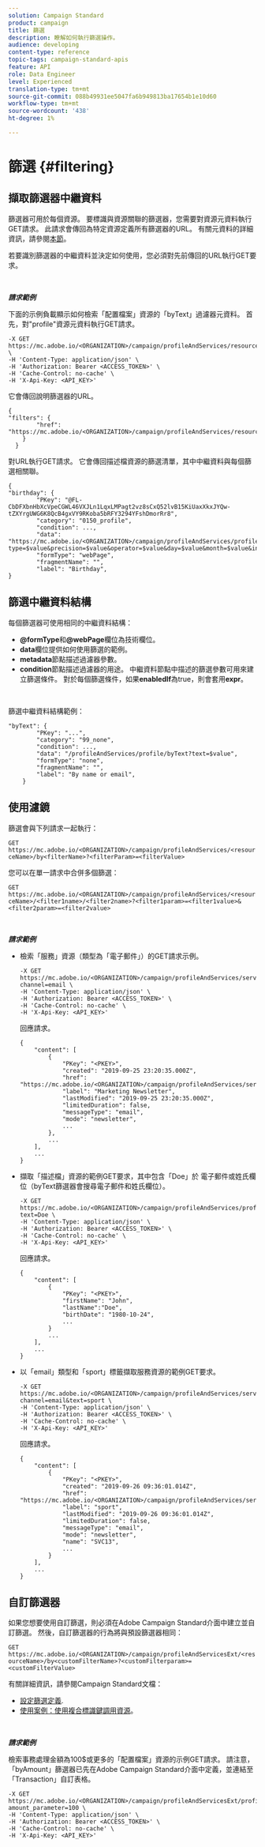 ```yaml
---
solution: Campaign Standard
product: campaign
title: 篩選
description: 瞭解如何執行篩選操作。
audience: developing
content-type: reference
topic-tags: campaign-standard-apis
feature: API
role: Data Engineer
level: Experienced
translation-type: tm+mt
source-git-commit: 088b49931ee5047fa6b949813ba17654b1e10d60
workflow-type: tm+mt
source-wordcount: '438'
ht-degree: 1%

---
```



# 篩選 {#filtering}

## 擷取篩選器中繼資料

篩選器可用於每個資源。 要標識與資源關聯的篩選器，您需要對資源元資料執行GET請求。 此請求會傳回為特定資源定義所有篩選器的URL。 有關元資料的詳細資訊，請參閱[本節](../../api/using/metadata-mechanism.md)。

若要識別篩選器的中繼資料並決定如何使用，您必須對先前傳回的URL執行GET要求。

<br/>

***請求範例***

下面的示例負載顯示如何檢索「配置檔案」資源的「byText」過濾器元資料。 首先，對&quot;profile&quot;資源元資料執行GET請求。

```
-X GET https://mc.adobe.io/<ORGANIZATION>/campaign/profileAndServices/resourceType/profile \
-H 'Content-Type: application/json' \
-H 'Authorization: Bearer <ACCESS_TOKEN>' \
-H 'Cache-Control: no-cache' \
-H 'X-Api-Key: <API_KEY>'
```

它會傳回說明篩選器的URL。

```
{
"filters": {
        "href": "https://mc.adobe.io/<ORGANIZATION>/campaign/profileAndServices/resourceType/<PKEY>/filters/"
    }
  }
```

對URL執行GET請求。 它會傳回描述檔資源的篩選清單，其中中繼資料與每個篩選相關聯。

```
{
"birthday": {
        "PKey": "@FL-CbDFXbnHbXcVpeCGWL46VXJLn1LqxLMPagt2vz8sCxQ52lvB15KiUaxXkxJYQw-tZXYrgUWG6K8QcB4gxVY9RKoba5bRFY3294YFshDmorRr8",
        "category": "0150_profile",
        "condition": ...,
        "data": "https://mc.adobe.io/<ORGANIZATION>/campaign/profileAndServices/profile/birthday?type=$value&precision=$value&operator=$value&day=$value&month=$value&includeStart=$value&endDay=$value&endMonth=$value&includeEnd=$value&relativeValue=$value&nextUnitsValue=$value&previousUnitsValue=$value",
        "formType": "webPage",
        "fragmentName": "",
        "label": "Birthday",
}
```

## 篩選中繼資料結構

每個篩選器可使用相同的中繼資料結構：

* **@formType**&#x200B;和&#x200B;**@webPage**&#x200B;欄位為技術欄位。
* **data**&#x200B;欄位提供如何使用篩選的範例。
* **metadata**&#x200B;節點描述過濾器參數。
* **condition**&#x200B;節點描述過濾器的用途。 中繼資料節點中描述的篩選參數可用來建立篩選條件。 對於每個篩選條件，如果&#x200B;**enabledIf**&#x200B;為true，則會套用&#x200B;**expr**。

<br/>

篩選中繼資料結構範例：

```
"byText": {
        "PKey": "...",
        "category": "99_none",
        "condition": ...,
        "data": "/profileAndServices/profile/byText?text=$value",
        "formType": "none",
        "fragmentName": "",
        "label": "By name or email",
    }
```

## 使用濾鏡

篩選會與下列請求一起執行：

`GET https://mc.adobe.io/<ORGANIZATION>/campaign/profileAndServices/<resourceName>/by<filterName>?<filterParam>=<filterValue>`

您可以在單一請求中合併多個篩選：

`GET https://mc.adobe.io/<ORGANIZATION>/campaign/profileAndServices/<resourceName>/<filter1name>/<filter2name>?<filter1param>=<filter1value>&<filter2param>=<filter2value>`

<br/>

***請求範例***

* 檢索「服務」資源（類型為「電子郵件」）的GET請求示例。

   ```
   -X GET https://mc.adobe.io/<ORGANIZATION>/campaign/profileAndServices/service/byChannel?channel=email \
   -H 'Content-Type: application/json' \
   -H 'Authorization: Bearer <ACCESS_TOKEN>' \
   -H 'Cache-Control: no-cache' \
   -H 'X-Api-Key: <API_KEY>'
   ```

   回應請求。

   ```
   {
       "content": [
           {
               "PKey": "<PKEY>",
               "created": "2019-09-25 23:20:35.000Z",
               "href": "https://mc.adobe.io/<ORGANIZATION>/campaign/profileAndServices/service/@I_FIiDush4OQPc0mbOVR9USoh36Tt5CsD35lATvQjdWlXrYc0lFkvle2XIwZUbD8GqTVvSp8AfWFUvjkGMe1fPe5nok",
               "label": "Marketing Newsletter",
               "lastModified": "2019-09-25 23:20:35.000Z",
               "limitedDuration": false,
               "messageType": "email",
               "mode": "newsletter",
               ...
           },
           ...
       ],
       ...
   }
   ```

* 擷取「描述檔」資源的範例GET要求，其中包含「Doe」於
電子郵件或姓氏欄位（byText篩選器會搜尋電子郵件和姓氏欄位）。

   ```
   -X GET https://mc.adobe.io/<ORGANIZATION>/campaign/profileAndServices/profile/byText?text=Doe \
   -H 'Content-Type: application/json' \
   -H 'Authorization: Bearer <ACCESS_TOKEN>' \
   -H 'Cache-Control: no-cache' \
   -H 'X-Api-Key: <API_KEY>'
   ```

   回應請求。

   ```
   {
       "content": [
           {
               "PKey": "<PKEY>",
               "firstName": "John",
               "lastName":"Doe",
               "birthDate": "1980-10-24",
               ...
           }
           ...
       ],
       ...
   }
   ```

* 以「email」類型和「sport」標籤擷取服務資源的範例GET要求。

   ```
   -X GET https://mc.adobe.io/<ORGANIZATION>/campaign/profileAndServices/service/byChannel/byText?channel=email&text=sport \
   -H 'Content-Type: application/json' \
   -H 'Authorization: Bearer <ACCESS_TOKEN>' \
   -H 'Cache-Control: no-cache' \
   -H 'X-Api-Key: <API_KEY>'
   ```

   回應請求。

   ```
   {
       "content": [
           {
               "PKey": "<PKEY>",
               "created": "2019-09-26 09:36:01.014Z",
               "href": "https://mc.adobe.io/<ORGANIZATION>/campaign/profileAndServices/service/<PKEY>",
               "label": "sport",
               "lastModified": "2019-09-26 09:36:01.014Z",
               "limitedDuration": false,
               "messageType": "email",
               "mode": "newsletter",
               "name": "SVC13",
               ...
           }
       ],
       ...
   }
   ```

## 自訂篩選器

如果您想要使用自訂篩選，則必須在Adobe Campaign Standard介面中建立並自訂篩選。 然後，自訂篩選器的行為將與預設篩選器相同：

`GET https://mc.adobe.io/<ORGANIZATION>/campaign/profileAndServicesExt/<resourceName>/by<customFilterName>?<customFilterparam>=<customFilterValue>`

有關詳細資訊，請參閱Campaign Standard文檔：

* [設定篩選定義](https://helpx.adobe.com/campaign/standard/developing/using/configuring-filter-definition.html).
* [使用案例：使用複合標識鍵調用資源](https://docs.adobe.com/content/help/en/campaign-standard/using/developing/adding-or-extending-a-resource/uc-calling-resource-id-key.html)。

<br/>

***請求範例***

檢索事務處理金額為100$或更多的「配置檔案」資源的示例GET請求。 請注意，「byAmount」篩選器已先在Adobe Campaign Standard介面中定義，並連結至「Transaction」自訂表格。

```
-X GET https://mc.adobe.io/<ORGANIZATION>/campaign/profileAndServicesExt/profile/byAmount?amount_parameter=100 \
-H 'Content-Type: application/json' \
-H 'Authorization: Bearer <ACCESS_TOKEN>' \
-H 'Cache-Control: no-cache' \
-H 'X-Api-Key: <API_KEY>'
```

<!--
Response to the request.

```

{
    "content": [
        {
            "PKey": "<PKEY>",
            "builtIn": false,
            "created": "2019-09-26 09:36:01.014Z",
            "desc": "",
            "end": "",
            "href": "https://mc.adobe.io/<ORGANIZATION>/campaign/profileAndServices/profile/<PKEY>",
            ...
        }
    ],
}

```

-->

<!-- exemple à vérifier de bout en bout-->

<!--+category = query editor
privacy ?
displayFOrmat ?
pour faire un POST sur une enum, il faut lui passer le @name décrit dans le noeud values, chaque @name a une correspondance en format = au format définit par le resType
-->





<!--
 if link ou collection.* resName +
* resTarget tout ca, ca va ensemble : le système de lien, resTarget va donner la ressource targetée par le lien. type
resType = type technique (long..) resType = link alors unbound='false' ou 'true'
If type = enumeration alors champ "values" rajouté et les valeurs sont dans values
pour faire un POST sur une enum, il faut lui passer le @name décrit dans le noeud values, chaque @name a une correspondance en format = au format définit par le resType
ail faut que la valeur poster soit conforme ,elle doit valider la dataPolicy . La dataPolicy peut soit controler la valeur (email invalide), soit transformé (cas du smartCase par exemple)
type dans les metadata = type de haut-niveau (nombre, text)
-->
